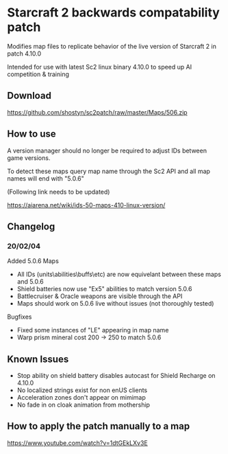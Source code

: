 # Starcraft 2 backwards compatability patch
Modifies map files to replicate behavior of the live version of Starcraft 2 in patch 4.10.0

Intended for use with latest Sc2 linux binary 4.10.0 to speed up AI competition & training

## Download
https://github.com/shostyn/sc2patch/raw/master/Maps/506.zip

## How to use
A version manager should no longer be required to adjust IDs between game versions.

To detect these maps query map name through the Sc2 API and all map names will end with "5.0.6"

(Following link needs to be updated)

https://aiarena.net/wiki/ids-50-maps-410-linux-version/

## Changelog
### 20/02/04
Added 5.0.6 Maps
- All IDs (units\abilities\buffs\etc) are now equivelant between these maps and 5.0.6
- Shield batteries now use "Ex5" abilities to match version 5.0.6
- Battlecruiser & Oracle weapons are visible through the API
- Maps should work on 5.0.6 live without issues (not thoroughly tested)

Bugfixes
- Fixed some instances of "LE" appearing in map name
- Warp prism mineral cost 200 -> 250 to match 5.0.6

## Known Issues
- Stop ability on shield battery disables autocast for Shield Recharge on 4.10.0
- No localized strings exist for non enUS clients
- Acceleration zones don't appear on mimimap
- No fade in on cloak animation from mothership

## How to apply the patch manually to a map
https://www.youtube.com/watch?v=1dtGEkLXv3E

